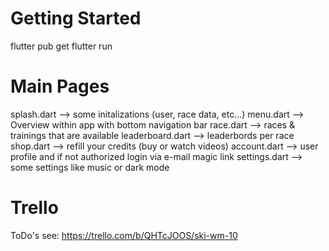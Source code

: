 # Getting Started
flutter pub get
flutter run

# Main Pages  
splash.dart --> some initalizations (user, race data, etc...)
menu.dart --> Overview within app with bottom navigation bar
race.dart --> races & trainings that are available
leaderboard.dart --> leaderbords per race
shop.dart --> refill your credits (buy or watch videos)
account.dart --> user profile and if not authorized login via e-mail magic link
settings.dart --> some settings like music or dark mode

# Trello
ToDo's see:
https://trello.com/b/QHTcJOOS/ski-wm-10
